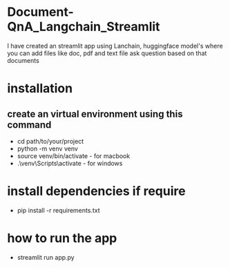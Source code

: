 # Document-QnA_Langchain_Streamlit
I have created an streamlit app using Lanchain, huggingface model's where you can add files like doc, pdf and text file ask question based on that documents

# installation
## create an virtual environment using this command
- cd path/to/your/project
- python -m venv venv
- source venv/bin/activate  - for macbook
- .\venv\Scripts\activate   - for windows

# install dependencies if require
- pip install -r requirements.txt

# how to run the app 
 - streamlit run app.py


